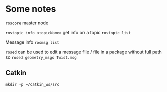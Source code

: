 # Some notes

`roscore` master node

`rostopic info <topicName>` get info on a topic
`rostopic list`

Message info
`rosmsg list`

`rosed` can be used to edit a message file / file in a package without full path
so `rosed geometry_msgs Twist.msg`

## Catkin

`mkdir -p ~/catkin_ws/src`
